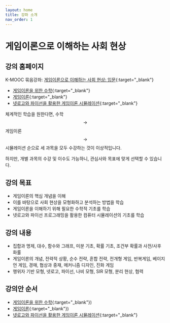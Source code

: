 ```yaml
---
layout: home
title: 강좌 소개
nav_order: 1
---
```


# 게임이론으로 이해하는 사회 현상

## 강의 홈페이지

K-MOOC 묶음강좌: [게임이론으로 이해하는 사회 현상: 입문](https://www.kmooc.kr/view/course/series/detail/57){:target="_blank"}

- [게임이론을 위한 수학](https://www.kmooc.kr/view/course/detail/10296){:target="_blank"}
- [게임이론](https://www.kmooc.kr/view/course/detail/10379){:target="_blank"}
- [넷로고와 파이선을 활용한 게임이론 시뮬레이션](https://www.kmooc.kr/view/course/detail/10298){:target="_blank"}

체계적인 학습을 원한다면, 수학 $$\rightarrow$$ 게임이론 $$\rightarrow$$ 시뮬레이션 순으로 세 과목을 모두 수강하는 것이 이상적입니다.

하지만, 개별 과목의 수강 및 이수도 가능하니, 관심사와 목표에 맞게 선택할 수 있습니다.

## 강의 목표

- 게임이론의 핵심 개념을 이해
- 이를 바탕으로 사회 현상을 모형화하고 분석하는 방법을 학습
- 게임이론을 이해하기 위해 필요한 수학적 기초를 학습
- 넷로고와 파이선 프로그래밍을 활용한 컴퓨터 시뮬레이션의 기초를 학습

## 강의 내용

- 집합과 명제, 대수, 함수와 그래프, 미분 기초, 확률 기초, 조건부 확률과 사전/사후 화률
- 게임이론의 개념, 전략적 상황, 순수 전략, 혼합 전략, 전개형 게임, 반복게임, 베이지언 게임, 경매, 협상과 중재, 메커니즘 디자인, 진화 게임
- 행위자 기반 모형, 넷로고, 파이선, 나비 모형, SIR 모형, 분리 현상, 협력 

## 강의안 순서

- [게임이론을 위한 수학](/docs/math/){:target="_blank"})
- [게임이론](/docs/game){:target="_blank"})
- [넷로고와 파이선을 활용한 게임이론 시뮬레이션](/docs/simulation){:target="_blank"}

